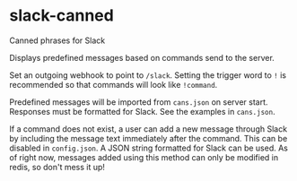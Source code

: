 # slack-canned
Canned phrases for Slack

Displays predefined messages based on commands send to the server.

Set an outgoing webhook to point to `/slack`. Setting the trigger word to `!` is recommended so that commands will look like `!command`.

Predefined messages will be imported from `cans.json` on server start. Responses must be formatted for Slack. See the examples in `cans.json`.

If a command does not exist, a user can add a new message through Slack by including the message text immediately after the command. This can be disabled in `config.json`. A JSON string formatted for Slack can be used. As of right now, messages added using this method can only be modified in redis, so don't mess it up!
